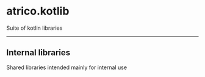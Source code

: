 # atrico.kotlib
Suite of kotlin libraries

---
## Internal libraries
Shared libraries intended mainly for internal use


